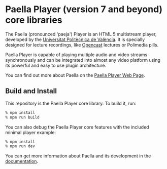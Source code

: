 Paella Player (version 7 and beyond) core libraries
=============

The Paella (pronounced 'paeja') Player is an HTML 5 multistream player, developed by the [Universitat Politècnica de València](https://www.upv.es/).
It is specially designed for lecture recordings, like [Opencast](https://opencast.org) lectures or Polimedia pills.

Paella Player is capable of playing multiple audio and video streams synchronously and can be integrated into almost any video platform
using its powerful and easy to use plugin architecture.

You can find out more about Paella on the [Paella Player Web Page](https://paellaplayer.upv.es).


Build and Install
-----------------

This repository is the Paella Player core library. To build it, run:

```sh
% npm install
% npm run build
```

You can also debug the Paella Player core features with the included minimal player example:

```sh
% npm install
% npm run dev
```

You can get more information about Paella and its development in the [documentation](https://paellaplayer.upv.es).
